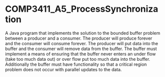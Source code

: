 # COMP3411_A5_ProcessSynchronization

A Java program that implements the solution to 
the bounded buffer problem between a producer and a consumer. The producer will 
produce forever and the consumer will consume forever. The producer will put data 
into the buffer and the consumer will remove data from the buffer. The buffer must 
implement a means of ensuring that the buffer never enters an under flow (take too 
much data out) or over flow put too much data into the buffer. Additionally the 
buffer must have functionality so that a critical region problem does not occur with 
parallel updates to the data.
